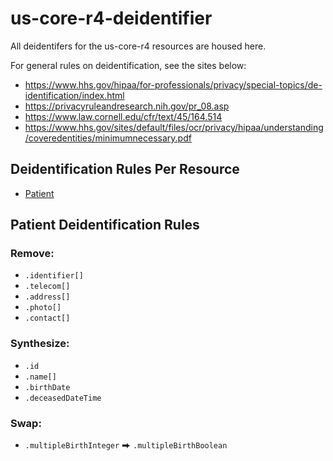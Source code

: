# us-core-r4-deidentifier

All deidentifers for the us-core-r4 resources are housed here.

For general rules on deidentification, see the sites below:
- https://www.hhs.gov/hipaa/for-professionals/privacy/special-topics/de-identification/index.html
- https://privacyruleandresearch.nih.gov/pr_08.asp
- https://www.law.cornell.edu/cfr/text/45/164.514
- https://www.hhs.gov/sites/default/files/ocr/privacy/hipaa/understanding/coveredentities/minimumnecessary.pdf

## Deidentification Rules Per Resource
- [Patient](#patient-deidentification)


## Patient Deidentification Rules

### Remove:
- `.identifier[]`
- `.telecom[]`
- `.address[]`
- `.photo[]`
- `.contact[]`

### Synthesize:
- `.id`
- `.name[]`
- `.birthDate`
- `.deceasedDateTime`

### Swap:
- `.multipleBirthInteger` ⮕ `.multipleBirthBoolean` 
